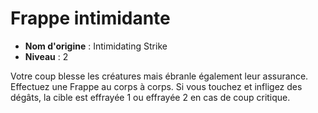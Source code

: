 # Frappe intimidante

 * **Nom d'origine** : Intimidating Strike
 * **Niveau** : 2


<p>Votre coup blesse les créatures mais ébranle également leur assurance. Effectuez une Frappe au corps à corps. Si vous touchez et infligez des dégâts, la cible est effrayée 1 ou effrayée 2 en cas de coup critique.</p>
<p>&nbsp;</p>